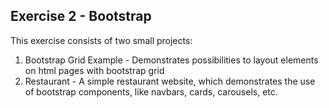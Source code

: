 ## Exercise 2 - Bootstrap

This exercise consists of two small projects:
<ol>
    <li> Bootstrap Grid Example - Demonstrates possibilities to layout elements on html pages with bootstrap grid</li>
    <li> Restaurant - A simple restaurant website, which demonstrates the use of bootstrap components, like navbars, cards, carousels, etc.</li>
</ol>

